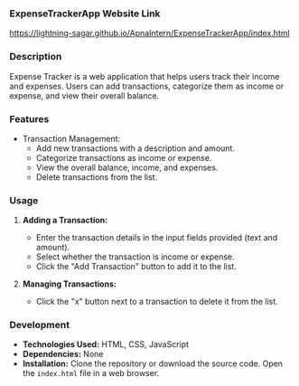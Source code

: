 ### ExpenseTrackerApp Website Link
https://lightning-sagar.github.io/ApnaIntern/ExpenseTrackerApp/index.html

### Description
Expense Tracker is a web application that helps users track their income and expenses. Users can add transactions, categorize them as income or expense, and view their overall balance.

### Features
- Transaction Management:
  - Add new transactions with a description and amount.
  - Categorize transactions as income or expense.
  - View the overall balance, income, and expenses.
  - Delete transactions from the list.

### Usage
1. **Adding a Transaction:**
   - Enter the transaction details in the input fields provided (text and amount).
   - Select whether the transaction is income or expense.
   - Click the "Add Transaction" button to add it to the list.

2. **Managing Transactions:**
   - Click the "x" button next to a transaction to delete it from the list.

### Development
- **Technologies Used:** HTML, CSS, JavaScript
- **Dependencies:** None
- **Installation:** Clone the repository or download the source code. Open the `index.html` file in a web browser.
